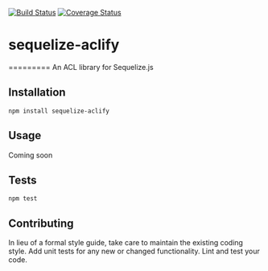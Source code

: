 [![Build Status](https://travis-ci.com/pankajvaghela/sequelize-acl.svg?branch=master)](https://travis-ci.com/pankajvaghela/sequelize-acl)
[![Coverage Status](https://coveralls.io/repos/github/pankajvaghela/sequelize-aclify/badge.svg?branch=master)](https://coveralls.io/github/pankajvaghela/sequelize-aclify?branch=master)
# sequelize-aclify
=========
An ACL library for Sequelize.js 

## Installation

  `npm install sequelize-aclify`

## Usage

Coming soon

## Tests

  `npm test`

## Contributing

In lieu of a formal style guide, take care to maintain the existing coding style. Add unit tests for any new or changed functionality. Lint and test your code.